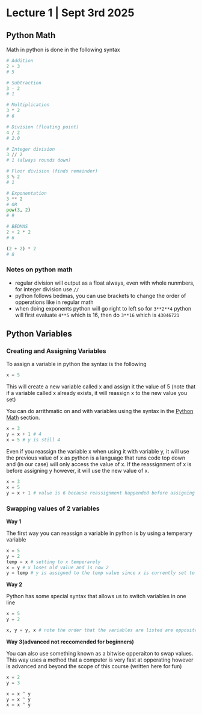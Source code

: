 # Lecture 1 | Sept 3rd 2025

## Python Math

Math in python is done in the following syntax

```py
# Addition
2 + 3
# 5

# Subtraction
3 - 2
# 1

# Multiplication
3 * 2
# 6

# Division (floating point)
4 / 2
# 2.0

# Integer division
3 // 2
# 1 (always rounds down)

# Floor division (finds remainder)
3 % 2
# 1

# Exponentation
3 ** 2
# OR
pow(3, 2)
# 9

# BEDMAS
2 + 2 * 2
# 6

(2 + 2) * 2
# 8
```

### Notes on python math
- regular division will output as a float always, even with whole nunmbers, for integer division use `//`
- python follows bedmas, you can use brackets to change the order of opperations like in regular math
- when doing exponents python will go right to left  so for `3**2**4` python will first evaluate `4**5` which is 16, then do `3**16` which is `43046721`

## Python Variables

### Creating and Assigning Variables

To assign a variable in python the syntax is the following
```python
x = 5
```

This will create a new variable called x and assign it the value of 5 (note that if a variable called x already exists, it will reassign x to the new value you set)

You can do arrithmatic on and with variables using the syntax in the [Python Math](#python-math) section.

```python
x = 3
y = x + 1 # 4
x = 5 # y is still 4
```

Even if you reassign the variable x when using it with variable y, it will use the previous value of x as python is a language that runs code top down and (in our case) will only access the value of x.  If the reassignment of x is before assigning y however, it will use the new value of x.

```python
x = 3
x = 5
y = x + 1 # value is 6 because reassignment happended before assigning value of y
```

### Swapping values of 2 variables

**Way 1**

The first way you can reassign a variable in python is by using a temperary variable

```py
x = 5 
y = 2
temp = x # setting to x temperarely
x = y # x loses old value and is now 2
y = temp # y is assigned to the temp value since x is currently set to the value of y
```

**Way 2**

Python has some special syntax that allows us to switch variables in one line

```py
x = 5
y = 2

x, y = y, x # note the order that the variables are listed are opposite between left and right side
```

**Way 3(advanced not reccomended for beginners)**

You can also use something known as a bitwise opperaiton to swap values.  This way uses a method that a computer is very fast at opperating however is advanced and beyond the scope of this course (written here for fun)

```py
x = 2
y = 3

x = x ^ y
y = x ^ y
x = x ^ y
```